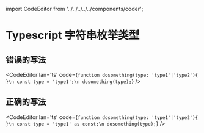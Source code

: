import CodeEditor from '../../../../../components/coder';

# Typescript 字符串枚举类型

## 错误的写法

<CodeEditor lan='ts' code={`
function dosomething(type: 'type1'|'type2'){
}\n
const type = 'type1';\n
dosomething(type);
`} />

## 正确的写法

<CodeEditor lan='ts' code={`
function dosomething(type: 'type1'|'type2'){
}\n
const type = 'type1' as const;\n
dosomething(type);
`} />
